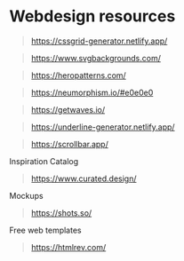 # Webdesign resources

> https://cssgrid-generator.netlify.app/

> https://www.svgbackgrounds.com/

> https://heropatterns.com/

> https://neumorphism.io/#e0e0e0

> https://getwaves.io/

> https://underline-generator.netlify.app/

> https://scrollbar.app/

Inspiration Catalog
> https://www.curated.design/

Mockups
> https://shots.so/

Free web templates
> https://htmlrev.com/
